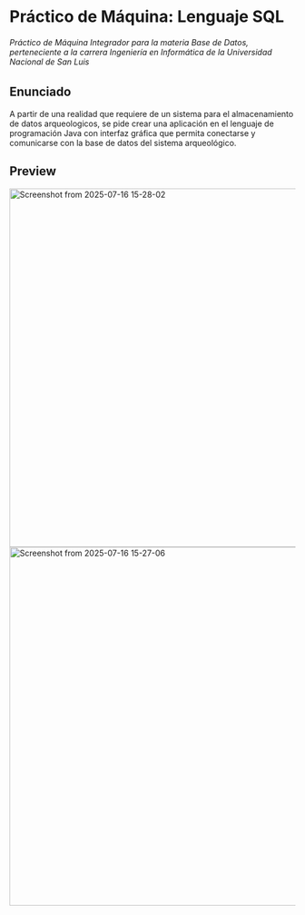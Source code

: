 # Práctico de Máquina: Lenguaje SQL

###### Práctico de Máquina Integrador para la materia Base de Datos, perteneciente a la carrera Ingeniería en Informática de la Universidad Nacional de San Luis

## Enunciado
A partir de una realidad que requiere de un sistema para el almacenamiento de datos arqueologicos, se pide crear una aplicación en el lenguaje de programación Java con interfaz gráfica que permita conectarse y comunicarse con la base de datos del sistema arqueológico.

## Preview

<img width="1000" height="632" alt="Screenshot from 2025-07-16 15-28-02" src="https://github.com/user-attachments/assets/616712c4-e9d4-4690-b775-686915f55af7" />

<img width="1000" height="632" alt="Screenshot from 2025-07-16 15-27-06" src="https://github.com/user-attachments/assets/f6f72d55-c75c-427b-bb13-941244bea34b" />
